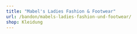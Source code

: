 ```yaml
---
title: "Mabel's Ladies Fashion & Footwear"
url: /bandon/mabels-ladies-fashion-und-footwear/
shop: Kleidung
---
```

